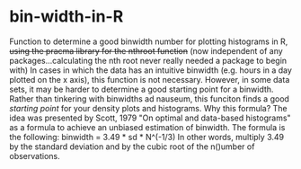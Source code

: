 # bin-width-in-R
Function to determine a good binwidth number for plotting histograms in R, ~~using the pracma library for the nthroot function~~ (now independent of any packages...calculating the nth root never really needed a package to begin with)
In cases in which the data has an intuitive binwidth (e.g. hours in a day plotted on the x axis), this function is not necessary.
However, in some data sets, it may be harder to determine a good starting point for a binwidth. Rather than tinkering with binwidths ad nauseum, this funciton finds a good *starting point* for your density plots and histograms. Why this formula? The idea was presented by Scott, 1979 "On optimal and data-based histograms" as a formula to achieve an unbiased estimation of binwidth. The formula is the following:
binwidth = 3.49 * sd *  N^(-1/3)
In other words, multiply 3.49 by the standard deviation and by the cubic root of the n()umber of observations.
